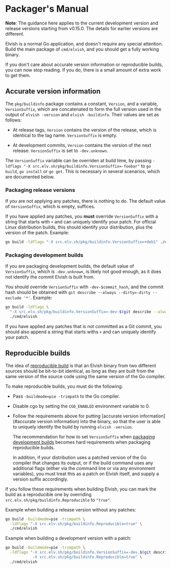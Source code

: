 # Packager's Manual

**Note**: The guidance here applies to the current development version and
release versions starting from v0.15.0. The details for earlier versions are
different.

Elvish is a normal Go application, and doesn't require any special attention.
Build the main package of `cmd/elvish`, and you should get a fully working
binary.

If you don't care about accurate version information or reproducible builds, you
can now stop reading. If you do, there is a small amount of extra work to get
them.

## Accurate version information

The `pkg/buildinfo` package contains a constant, `Version`, and a variable,
`VersionSuffix`, which are concatenated to form the full version used in the
output of `elvish -version` and `elvish -buildinfo`. Their values are set as
follows:

-   At release tags, `Version` contains the version of the release, which is
    identical to the tag name. `VersionSuffix` is empty.

-   At development commits, `Version` contains the version of the next release.
    `VersionSuffix` is set to `-dev.unknown`.

The `VersionSuffix` variable can be overriden at build time, by passing
`-ldflags "-X src.elv.sh/pkg/buildinfo.VersionSuffix=-foobar"` to `go build`,
`go install` or `go get`. This is necessary in several scenarios, which are
documented below.

### Packaging release versions

If you are not applying any patches, there is nothing to do. The default value
of `VersionSuffix`, which is empty, suffices.

If you have applied any patches, you **must** override `VersionSuffix` with a
string that starts with `+` and can uniquely identify your patch. For official
Linux distribution builds, this should identify your distribution, plus the
version of the patch. Example:

```sh
go build -ldflags "-X src.elv.sh/pkg/buildinfo.VersionSuffix=+deb1" ./cmd/elvish
```

### Packaging development builds

If you are packaging development builds, the default value of `VersionSuffix`,
which is `-dev.unknown`, is likely not good enough, as it does not identify the
commit Elvish is built from.

You should override `VersionSuffix` with `-dev-$commit_hash`, and the commit
hash should be obtained with
`git describe --always --dirty=-dirty --exclude '*'`. Example:

```sh
go build -ldflags \
  "-X src.elv.sh/pkg/buildinfo.VersionSuffix=-dev-$(git describe --always --dirty=-dirty --exclude '*')" \
  ./cmd/elvish
```

If you have applied any patches that is not committed as a Git commit, you
should also append a string that starts withs `+` and can uniquely identify your
patch.

## Reproducible builds

The idea of
[reproducible build](https://en.wikipedia.org/wiki/Reproducible_builds) is that
an Elvish binary from two different sources should be bit-to-bit identical, as
long as they are built from the same version of the source code using the same
version of the Go compiler.

To make reproducible builds, you must do the following:

-   Pass `-buildmode=pie -trimpath` to the Go compiler.

-   Disable cgo by setting the `CGO_ENABLED` environment variable to 0.

-   Follow the requirements above for putting [accurate version
    information](#accurate version information) into the binary, so that the
    user is able to uniquely identify the build by running `elvish -version`.

    The recommendation for how to set `VersionSuffix` when
    [packaging development builds](#packaging-development-builds) becomes hard
    requirements when packaging reproducible builds.

    In addition, if your distribution uses a patched version of the Go compiler
    that changes its output, or if the build command uses any additional flags
    (either via the command line or via any environment variables), you must
    treat this as a patch on Elvish itself, and supply a version suffix
    accordingly.

If you follow these requirements when building Elvish, you can mark the build as
a reproducible one by overriding `src.elv.sh/pkg/buildinfo.Reproducible` to
`"true"`.

Example when building a release version without any patches:

```sh
go build -buildmode=pie -trimpath \
  -ldflags "-X src.elv.sh/pkg/buildinfo.Reproducible=true" \
  ./cmd/elvish
```

Example when building a development version with a patch:

```sh
go build -buildmode=pie -trimpath \
  -ldflags "-X src.elv.sh/pkg/buildinfo.VersionSuffix=-dev.$(git describe --always --dirty=-dirty --exclude '*')-deb0 \
            -X src.elv.sh/pkg/buildinfo.Reproducible=true" \
  ./cmd/elvish
```
